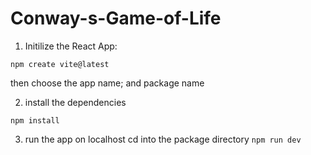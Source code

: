 # Conway-s-Game-of-Life

1. Initilize the React App:

`npm create vite@latest`

then choose the app name; and package name

2. install the dependencies 

`npm install`

3. run the app on localhost
cd into the package directory
`npm run dev`
